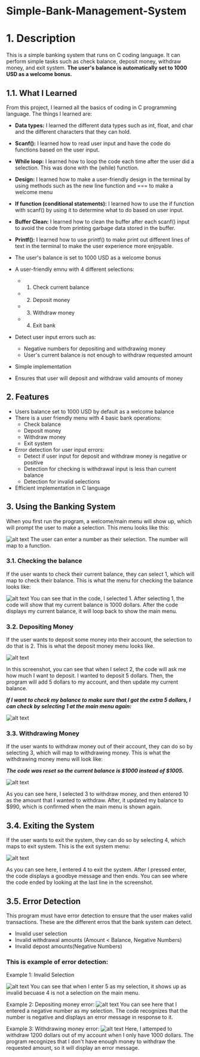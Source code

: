 # Simple-Bank-Management-System

# 1. Description
This is a simple banking system that runs on C coding language. It can perform simple tasks such as check balance, deposit money, withdraw money, and exit system. **The user's balance is automatically set to 1000 USD as a welcome bonus.**

## 1.1. What I Learned
From this project, I learned all the basics of coding in C programming language. The things I learned are:

- **Data types:** I learned the different data types such as int, float, and char and the different characters that they can hold.

- **Scanf():** I learned how to read user input and have the code do functions based on the user input.

- **While loop:** I learned how to loop the code each time after the user did a selection. This was done with the (while) function.

- **Design:** I learned how to make a user-friendly design in the terminal by using methods such as the new line function and === to make a welcome menu

- **If function (conditional statements):** I learned how to use the if function with scanf() by using it to determine what to do based on user input. 

- **Buffer Clean:** I learned how to clean the buffer after each scanf() input to avoid the code from printing garbage data stored in the buffer. 

- **Printf():** I learned how to use printf() to make print out different lines of text in the terminal to make the user experience more enjoyable.

- The user's balance is set to 1000 USD as a welcome bonus

- A user-friendly emnu with 4 different selections:
  - 1. Check current balance
  - 2. Deposit money
  - 3. Withdraw money
  - 4. Exit bank

- Detect user input errors such as:
  - Negative numbers for depositing and withdrawing money
  - User's current balance is not enough to withdraw requested amount

- Simple implementation
- Ensures that user will deposit and withdraw valid amounts of money

## 2. Features
- Users balance set to 1000 USD by default as a welcome balance
- There is a user friendly menu with 4 basic bank operations: 
  - Check balance
  - Deposit money
  - Withdraw money
  - Exit system
- Error detection for user input errors:
  - Detect if user input for deposit and withdraw money is negative or positive
  - Detection for checking is withdrawal input is less than current balance
  - Detection for invalid selections
- Efficient implementation in C language

## 3. Using the Banking System

When you first run the program, a welcome/main menu will show up, which will prompt the user to make a selection. This menu looks like this: 

![alt text](image.png)
The user can enter a number as their selection. The number will map to a function. 

### 3.1. Checking the balance
If the user wants to check their current balance, they can select 1, which will map to check their balance. This is what the menu for checking the balance looks like:

![alt text](image-1.png)
You can see that in the code, I selected 1. After selecting 1, the code will show that my current balance is 1000 dollars. After the code displays my current balance, it will loop back to show the main menu. 

### 3.2. Depositing Money
If the user wants to deposit some money into their account, the selection to do that is 2. This is what the deposit money menu looks like. 

![alt text](image-2.png)

In this screenshot, you can see that when I select 2, the code will ask me how much I want to deposit. I wanted to deposit 5 dollars. Then, the program will add 5 dollars to my account, and then update my current balance.

*__*If I want to check my balance to make sure that I got the extra 5 dollars, I can check by selecting 1 at the main menu again:*__*

![alt text](image-3.png)

### 3.3. Withdrawing Money
If the user wants to withdraw money out of their account, they can do so by selecting 3, which will map to withdrawing money. This is what the withdrawing money menu will look like: 

*__*The code was reset so the current balance is $1000 instead of $1005.*__*

![alt text](image-4.png)

As you can see here, I selected 3 to withdraw money, and then entered 10 as the amount that I wanted to withdraw. After, it updated my balance to $990, which is confirmed when the main menu is shown again. 

## 3.4. Exiting the System

If the user wants to exit the system, they can do so by selecting 4, which maps to exit system. This is the exit system menu:

![alt text](image-5.png)

As you can see here, I entered 4 to exit the system. After I pressed enter, the code displays a goodbye message and then ends. You can see where the code ended by looking at the last line in the screenshot. 

## 3.5. Error Detection

This program must have error detection to ensure that the user makes valid transactions. These are the different erros that the bank system can detect. 
- Invalid user selection
- Invalid withdrawal amounts (Amount < Balance, Negative Numbers)
- Invalid depost amounts(Negative Numbers)
   
### This is example of error detection: 

Example 1: Invalid Selection

![alt text](image-6.png)
You can see that when I enter 5 as my selection, it shows up as invalid becuase 4 is not a selection on the main menu. 

Example 2: Depositing money error: 
![alt text](image-8.png)
You can see here that I entered a negative number as my selection. The code recognizes that the number is negative and displays an error message in response to it. 

Example 3: Withdrawing money error: 
![alt text](image-9.png)
Here, I attemped to withdraw 1200 dollars out of my account when I only have 1000 dollars. The program recognizes that I don't have enough money to withdraw the requested amount, so it will display an error message. 






  
